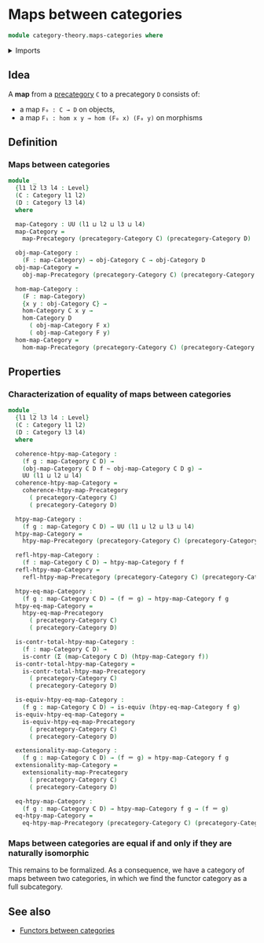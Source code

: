 # Maps between categories

```agda
module category-theory.maps-categories where
```

<details><summary>Imports</summary>

```agda
open import category-theory.categories
open import category-theory.maps-precategories

open import foundation.contractible-types
open import foundation.dependent-pair-types
open import foundation.equivalences
open import foundation.homotopies
open import foundation.identity-types
open import foundation.universe-levels
```

</details>

## Idea

A **map** from a [precategory](category-theory.categories.md) `C` to a
precategory `D` consists of:

- a map `F₀ : C → D` on objects,
- a map `F₁ : hom x y → hom (F₀ x) (F₀ y)` on morphisms

## Definition

### Maps between categories

```agda
module _
  {l1 l2 l3 l4 : Level}
  (C : Category l1 l2)
  (D : Category l3 l4)
  where

  map-Category : UU (l1 ⊔ l2 ⊔ l3 ⊔ l4)
  map-Category =
    map-Precategory (precategory-Category C) (precategory-Category D)

  obj-map-Category :
    (F : map-Category) → obj-Category C → obj-Category D
  obj-map-Category =
    obj-map-Precategory (precategory-Category C) (precategory-Category D)

  hom-map-Category :
    (F : map-Category)
    {x y : obj-Category C} →
    hom-Category C x y →
    hom-Category D
      ( obj-map-Category F x)
      ( obj-map-Category F y)
  hom-map-Category =
    hom-map-Precategory (precategory-Category C) (precategory-Category D)
```

## Properties

### Characterization of equality of maps between categories

```agda
module _
  {l1 l2 l3 l4 : Level}
  (C : Category l1 l2)
  (D : Category l3 l4)
  where

  coherence-htpy-map-Category :
    (f g : map-Category C D) →
    (obj-map-Category C D f ~ obj-map-Category C D g) →
    UU (l1 ⊔ l2 ⊔ l4)
  coherence-htpy-map-Category =
    coherence-htpy-map-Precategory
      ( precategory-Category C)
      ( precategory-Category D)

  htpy-map-Category :
    (f g : map-Category C D) → UU (l1 ⊔ l2 ⊔ l3 ⊔ l4)
  htpy-map-Category =
    htpy-map-Precategory (precategory-Category C) (precategory-Category D)

  refl-htpy-map-Category :
    (f : map-Category C D) → htpy-map-Category f f
  refl-htpy-map-Category =
    refl-htpy-map-Precategory (precategory-Category C) (precategory-Category D)

  htpy-eq-map-Category :
    (f g : map-Category C D) → (f ＝ g) → htpy-map-Category f g
  htpy-eq-map-Category =
    htpy-eq-map-Precategory
      ( precategory-Category C)
      ( precategory-Category D)

  is-contr-total-htpy-map-Category :
    (f : map-Category C D) →
    is-contr (Σ (map-Category C D) (htpy-map-Category f))
  is-contr-total-htpy-map-Category =
    is-contr-total-htpy-map-Precategory
      ( precategory-Category C)
      ( precategory-Category D)

  is-equiv-htpy-eq-map-Category :
    (f g : map-Category C D) → is-equiv (htpy-eq-map-Category f g)
  is-equiv-htpy-eq-map-Category =
    is-equiv-htpy-eq-map-Precategory
      ( precategory-Category C)
      ( precategory-Category D)

  extensionality-map-Category :
    (f g : map-Category C D) → (f ＝ g) ≃ htpy-map-Category f g
  extensionality-map-Category =
    extensionality-map-Precategory
      ( precategory-Category C)
      ( precategory-Category D)

  eq-htpy-map-Category :
    (f g : map-Category C D) → htpy-map-Category f g → (f ＝ g)
  eq-htpy-map-Category =
    eq-htpy-map-Precategory (precategory-Category C) (precategory-Category D)
```

### Maps between categories are equal if and only if they are naturally isomorphic

This remains to be formalized. As a consequence, we have a category of maps
between two categories, in which we find the functor category as a full
subcategory.

## See also

- [Functors between categories](category-theory.functors-categories.md)
